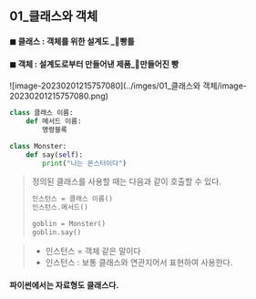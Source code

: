 ## 01_클래스와 객체 

#### ◼ 클래스 : 객체를 위한 설계도 _🍩빵틀

#### ◼ 객체 : 설계도로부터 만들어낸 제품_🍩만들어진 빵



![image-20230201215757080](../imges/01_클래스와 객체/image-20230201215757080.png)

```python
class 클래스 이름:
	def 메서드 이름:
		명령블록
```

```python
class Monster:
	def say(self):
		print("나는 몬스터이다")
```

> 정의된 클래스를 사용할 때는 다음과 같이 호출할 수 있다. 
>
> ```python
> 인스턴스 = 클래스 이름()
> 인스턴스.메서드()
> ```
>
> ```python
> goblin = Monster()
> goblin.say()
> ```

> * 인스턴스 = 객체 같은 말이다 
> * 인스턴스 : 보통 클래스와 연관지어서 표현하여 사용한다. 



#### 파이썬에서는 자료형도 클래스다. 

